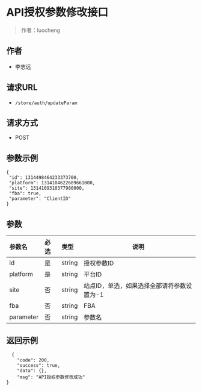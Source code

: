 # API授权参数修改接口

> 作者：luocheng

## 作者

- 李志远

## 请求URL
- ` /store/auth/updateParam `
  
## 请求方式
- POST 

## 参数示例

 ``` 
 {
  "id": 1314498464233373700,
  "platform": 1314104622689661000,
  "site": 1314109310377980000,
  "fba": true,
  "parameter": "ClientID"
} 

 ```



## 参数

|参数名|必选|类型|说明|
|:----    |:---|:----- |-----   |
|id |是  |string |授权参数ID   |
|platform |是  |string | 平台ID    |
|site     |否  |string | 站点ID，单选，如果选择全部请将参数设置为-1    |
|fba     |否  |string | FBA    |
|parameter     |否  |string | 参数名    |

## 返回示例 

``` 
  {
    "code": 200,
    "success": true,
    "data": {},
    "msg": "API授权参数修改成功"
}
```